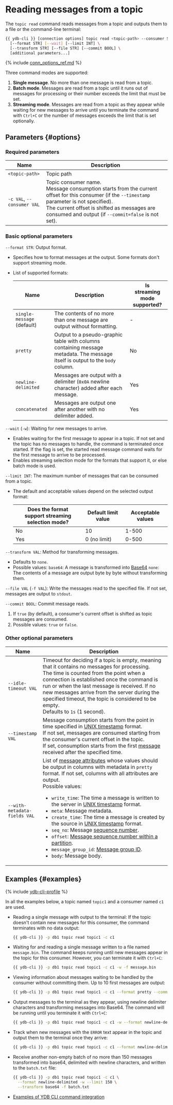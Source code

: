 # Reading messages from a topic

The `topic read` command reads messages from a topic and outputs them to a file or the command-line terminal:

```bash
{{ ydb-cli }} [connection options] topic read <topic-path> --consumer STR \
  [--format STR] [--wait] [--limit INT] \
  [--transform STR] [--file STR] [--commit BOOL] \
  [additional parameters...]
```

{% include [conn_options_ref.md](commands/_includes/conn_options_ref.md) %}

Three command modes are supported:

1. **Single message**. No more than one message is read from a topic.
2. **Batch mode**. Messages are read from a topic until it runs out of messages for processing or their number exceeds the limit that must be set.
3. **Streaming mode**. Messages are read from a topic as they appear while waiting for new messages to arrive until you terminate the command with `Ctrl+C` or the number of messages exceeds the limit that is set optionally.

## Parameters {#options}

### Required parameters

| Name | Description |
---|---
| `<topic-path>` | Topic path |
| `-c VAL`, `--consumer VAL` | Topic consumer name.<br>Message consumption starts from the current offset for this consumer (if the `--timestamp` parameter is not specified).<br>The current offset is shifted as messages are consumed and output (if `--commit=false` is not set). |

### Basic optional parameters

`--format STR`: Output format.

- Specifies how to format messages at the output. Some formats don't support streaming mode.
- List of supported formats:

   | Name | Description | Is<br>streaming mode supported? |
   ---|---|---
   | `single-message`<br>(default) | The contents of no more than one message are output without formatting. | - |
   | `pretty` | Output to a pseudo-graphic table with columns containing message metadata. The message itself is output to the `body` column. | No |
   | `newline-delimited` | Messages are output with a delimiter (`0x0A` newline character) added after each message. | Yes |
   | `concatenated` | Messages are output one after another with no delimiter added. | Yes |

`--wait` (`-w`): Waiting for new messages to arrive.

- Enables waiting for the first message to appear in a topic. If not set and the topic has no messages to handle, the command is terminated once started. If the flag is set, the started read message command waits for the first message to arrive to be processed.
- Enables streaming selection mode for the formats that support it, or else batch mode is used.

`--limit INT`: The maximum number of messages that can be consumed from a topic.

- The default and acceptable values depend on the selected output format:

   | Does the format<br>support streaming selection mode? | Default limit value | Acceptable values |
   ---|---|---
   | No | 10 | 1-500 |
   | Yes | 0 (no limit) | 0-500 |

`--transform VAL`: Method for transforming messages.

- Defaults to `none`.
- Possible values:
   `base64`: A message is transformed into [Base64](https://ru.wikipedia.org/wiki/Base64)
   `none`: The contents of a message are output byte by byte without transforming them.

`--file VAL` (`-f VAL`): Write the messages read to the specified file. If not set, messages are output to `stdout`.

`--commit BOOL`: Commit message reads.

1. If `true` (by default), a consumer's current offset is shifted as topic messages are consumed.
2. Possible values: `true` or `false`.

### Other optional parameters

| Name | Description |
---|---
| `--idle-timeout VAL` | Timeout for deciding if a topic is empty, meaning that it contains no messages for processing. <br>The time is counted from the point when a connection is established once the command is run or when the last message is received. If no new messages arrive from the server during the specified timeout, the topic is considered to be empty.<br>Defaults to `1s` (1 second). |
| `--timestamp VAL` | Message consumption starts from the point in time specified in [UNIX timestamp](https://en.wikipedia.org/wiki/Unix_time) format.<br>If not set, messages are consumed starting from the consumer's current offset in the topic.<br>If set, consumption starts from the first [message](../../concepts/topic.md#message) received after the specified time. |
| `--with-metadata-fields VAL` | List of [message attributes](../../concepts/topic.md#message) whose values should be output in columns with metadata in `pretty` format. If not set, columns with all attributes are output. <br>Possible values:<ul><li>`write_time`: The time a message is written to the server in [UNIX timestamp](https://en.wikipedia.org/wiki/Unix_time) format.</li><li>`meta`: Message metadata.</li><li>`create_time`: The time a message is created by the source in [UNIX timestamp](https://en.wikipedia.org/wiki/Unix_time) format.</li><li>`seq_no`: Message [sequence number](../../concepts/topic.md#seqno).</li><li>`offset`: [Message sequence number within a partition](../../concepts/topic.md#offset).</li><li>`message_group_id`: [Message group ID](../../concepts/topic.md#producer-id).</li><li>`body`: Message body.</li></ul> |

## Examples {#examples}

{% include [ydb-cli-profile](../../_includes/ydb-cli-profile.md) %}

In all the examples below, a topic named `topic1` and a consumer named `c1` are used.

* Reading a single message with output to the terminal: If the topic doesn't contain new messages for this consumer, the command terminates with no data output:
   ```bash
   {{ ydb-cli }} -p db1 topic read topic1 -c c1
   ```

* Waiting for and reading a single message written to a file named `message.bin`. The command keeps running until new messages appear in the topic for this consumer. However, you can terminate it with `Ctrl+C`:
   ```bash
   {{ ydb-cli }} -p db1 topic read topic1 -c c1 -w -f message.bin
   ```

* Viewing information about messages waiting to be handled by the consumer without committing them. Up to 10 first messages are output:
   ```bash
   {{ ydb-cli }} -p db1 topic read topic1 -c c1 --format pretty --commit false
   ```

* Output messages to the terminal as they appear, using newline delimiter characters and transforming messages into Base64. The command will be running until you terminate it with `Ctrl+C`:
   ```bash
   {{ ydb-cli }} -p db1 topic read topic1 -c c1 -w --format newline-delimited --transform base64
   ```

* Track when new messages with the `ERROR` text appear in the topic and output them to the terminal once they arrive:
   ```bash
   {{ ydb-cli }} -p db1 topic read topic1 -c c1 --format newline-delimited -w | grep ERROR
   ```

* Receive another non-empty batch of no more than 150 messages transformed into base64, delimited with newline characters, and written to the `batch.txt` file:
   ```bash
   {{ ydb-cli }} -p db1 topic read topic1 -c c1 \
     --format newline-delimited -w --limit 150 \
     --transform base64 -f batch.txt
   ```

* [Examples of YDB CLI command integration](topic-pipeline.md)
